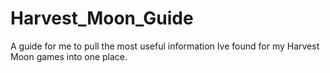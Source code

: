 # Harvest_Moon_Guide
A guide for me to pull the most useful information Ive found for my Harvest Moon games into one place.

